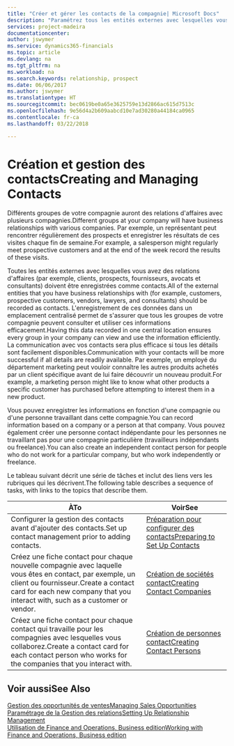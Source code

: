 ```yaml
---
title: "Créer et gérer les contacts de la compagnie| Microsoft Docs"
description: "Paramétrez tous les entités externes avec lesquelles vous avez une relation d'affaires (par exemple les prospects, les clients, les fournisseurs, et les consultants) comme contacts."
services: project-madeira
documentationcenter: 
author: jswymer
ms.service: dynamics365-financials
ms.topic: article
ms.devlang: na
ms.tgt_pltfrm: na
ms.workload: na
ms.search.keywords: relationship, prospect
ms.date: 06/06/2017
ms.author: jswymer
ms.translationtype: HT
ms.sourcegitcommit: bec0619be0a65e3625759e13d2866ac615d7513c
ms.openlocfilehash: 9e56d4a2b609aabcd10e7ad30280a44184ca0965
ms.contentlocale: fr-ca
ms.lasthandoff: 03/22/2018

---
```

# <a name="creating-and-managing-contacts"></a><span data-ttu-id="8b2f3-103">Création et gestion des contacts</span><span class="sxs-lookup"><span data-stu-id="8b2f3-103">Creating and Managing Contacts</span></span>
<span data-ttu-id="8b2f3-104">Différents groupes de votre compagnie auront des relations d'affaires avec plusieurs compagnies.</span><span class="sxs-lookup"><span data-stu-id="8b2f3-104">Different groups at your company will have business relationships with various companies.</span></span> <span data-ttu-id="8b2f3-105">Par exemple, un représentant peut rencontrer régulièrement des prospects et enregistrer les résultats de ces visites chaque fin de semaine.</span><span class="sxs-lookup"><span data-stu-id="8b2f3-105">For example, a salesperson might regularly meet prospective customers and at the end of the week record the results of these visits.</span></span>

<span data-ttu-id="8b2f3-106">Toutes les entités externes avec lesquelles vous avez des relations d'affaires (par exemple, clients, prospects, fournisseurs, avocats et consultants) doivent être enregistrées comme contacts.</span><span class="sxs-lookup"><span data-stu-id="8b2f3-106">All of the external entities that you have business relationships with (for example, customers, prospective customers, vendors, lawyers, and consultants) should be recorded as contacts.</span></span> <span data-ttu-id="8b2f3-107">L'enregistrement de ces données dans un emplacement centralisé permet de s'assurer que tous les groupes de votre compagnie peuvent consulter et utiliser ces informations efficacement.</span><span class="sxs-lookup"><span data-stu-id="8b2f3-107">Having this data recorded in one central location ensures every group in your company can view and use the information efficiently.</span></span> <span data-ttu-id="8b2f3-108">La communication avec vos contacts sera plus efficace si tous les détails sont facilement disponibles.</span><span class="sxs-lookup"><span data-stu-id="8b2f3-108">Communication with your contacts will be more successful if all details are readily available.</span></span> <span data-ttu-id="8b2f3-109">Par exemple, un employé du département marketing peut vouloir connaître les autres produits achetés par un client spécifique avant de lui faire découvrir un nouveau produit.</span><span class="sxs-lookup"><span data-stu-id="8b2f3-109">For example, a marketing person might like to know what other products a specific customer has purchased before attempting to interest them in a new product.</span></span>

<span data-ttu-id="8b2f3-110">Vous pouvez enregistrer les informations en fonction d'une compagnie ou d'une personne travaillant dans cette compagnie.</span><span class="sxs-lookup"><span data-stu-id="8b2f3-110">You can record information based on a company or a person at that company.</span></span> <span data-ttu-id="8b2f3-111">Vous pouvez également créer une personne contact indépendante pour les personnes ne travaillant pas pour une compagnie particulière (travailleurs indépendants ou freelance).</span><span class="sxs-lookup"><span data-stu-id="8b2f3-111">You can also create an independent contact person for people who do not work for a particular company, but who work independently or freelance.</span></span>

<span data-ttu-id="8b2f3-112">Le tableau suivant décrit une série de tâches et inclut des liens vers les rubriques qui les décrivent.</span><span class="sxs-lookup"><span data-stu-id="8b2f3-112">The following table describes a sequence of tasks, with links to the topics that describe them.</span></span>

| <span data-ttu-id="8b2f3-113">À</span><span class="sxs-lookup"><span data-stu-id="8b2f3-113">To</span></span> | <span data-ttu-id="8b2f3-114">Voir</span><span class="sxs-lookup"><span data-stu-id="8b2f3-114">See</span></span> |
| --- | --- |
| <span data-ttu-id="8b2f3-115">Configurer la gestion des contacts avant d'ajouter des contacts.</span><span class="sxs-lookup"><span data-stu-id="8b2f3-115">Set up contact management prior to adding contacts.</span></span> |[<span data-ttu-id="8b2f3-116">Préparation pour configurer des contacts</span><span class="sxs-lookup"><span data-stu-id="8b2f3-116">Preparing to Set Up Contacts</span></span>](marketing-setup-contacts.md) |
| <span data-ttu-id="8b2f3-117">Créez une fiche contact pour chaque nouvelle compagnie avec laquelle vous êtes en contact, par exemple, un client ou fournisseur.</span><span class="sxs-lookup"><span data-stu-id="8b2f3-117">Create a contact card for each new company that you interact with, such as a customer or vendor.</span></span> |[<span data-ttu-id="8b2f3-118">Création de sociétés contact</span><span class="sxs-lookup"><span data-stu-id="8b2f3-118">Creating Contact Companies</span></span>](marketing-create-contact-companies.md) |
| <span data-ttu-id="8b2f3-119">Créez une fiche contact pour chaque contact qui travaille pour les compagnies avec lesquelles vous collaborez.</span><span class="sxs-lookup"><span data-stu-id="8b2f3-119">Create a contact card for each contact person who works for the companies that you interact with.</span></span> |[<span data-ttu-id="8b2f3-120">Création de personnes contact</span><span class="sxs-lookup"><span data-stu-id="8b2f3-120">Creating Contact Persons</span></span>](marketing-create-contact-persons.md) |

## <a name="see-also"></a><span data-ttu-id="8b2f3-121">Voir aussi</span><span class="sxs-lookup"><span data-stu-id="8b2f3-121">See Also</span></span>
[<span data-ttu-id="8b2f3-122">Gestion des opportunités de ventes</span><span class="sxs-lookup"><span data-stu-id="8b2f3-122">Managing Sales Opportunities</span></span>](marketing-manage-sales-opportunities.md)  
[<span data-ttu-id="8b2f3-123">Paramétrage de la Gestion des relations</span><span class="sxs-lookup"><span data-stu-id="8b2f3-123">Setting Up Relationship Management</span></span>](marketing-setup-marketing.md)  
[<span data-ttu-id="8b2f3-124">Utilisation de Finance and Operations, Business edition</span><span class="sxs-lookup"><span data-stu-id="8b2f3-124">Working with Finance and Operations, Business edition</span></span>](ui-work-product.md)  

